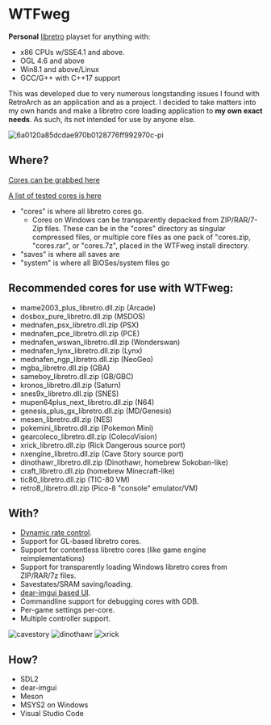 # WTFweg

**Personal** [libretro](https://www.libretro.com) playset for anything with:

* x86 CPUs w/SSE4.1 and above.
* OGL 4.6 and above
* Win8.1 and above/Linux
* GCC/G++ with C++17 support

This was developed due to very numerous longstanding issues I found with RetroArch as an application and as a project. I decided to take matters into my own hands and make a libretro core loading application to **my own exact needs**. As such, its not intended for use by anyone else.
 
![6a0120a85dcdae970b0128776ff992970c-pi](https://github.com/cruduxcru0/WTFweg/assets/130935534/1fd7a5f8-2254-4ac6-8bf2-f8b5753cb0d7)


## Where?

[Cores can be grabbed here](http://buildbot.libretro.com/nightly/windows/x86_64/latest/)

[A list of tested cores is here](https://raw.githubusercontent.com/cruduxcru0/WTFweg/master/cores.txt)

* "cores" is where all libretro cores go. 
    * Cores on Windows can be transparently depacked from ZIP/RAR/7-Zip files. These can be in the "cores" directory as singular compressed files, or multiple core files as one pack of "cores.zip, "cores.rar", or "cores.7z", placed in the WTFweg install directory.
* "saves" is where all saves are
* "system" is where all BIOSes/system files go

## Recommended cores for use with WTFweg:
* mame2003_plus_libretro.dll.zip (Arcade)
* dosbox_pure_libretro.dll.zip (MSDOS)
* mednafen_psx_libretro.dll.zip (PSX)
* mednafen_pce_libretro.dll.zip (PCE)
* mednafen_wswan_libretro.dll.zip (Wonderswan)
* mednafen_lynx_libretro.dll.zip (Lynx)
* mednafen_ngp_libretro.dll.zip (NeoGeo)
* mgba_libretro.dll.zip (GBA)
* sameboy_libretro.dll.zip (GB/GBC)
* kronos_libretro.dll.zip (Saturn)
* snes9x_libretro.dll.zip  (SNES)
* mupen64plus_next_libretro.dll.zip (N64)
* genesis_plus_gx_libretro.dll.zip (MD/Genesis)
* mesen_libretro.dll.zip (NES)
* pokemini_libretro.dll.zip (Pokemon Mini)
* gearcoleco_libretro.dll.zip (ColecoVision)
* xrick_libretro.dll.zip (Rick Dangerous source port)
* nxengine_libretro.dll.zip (Cave Story source port)
* dinothawr_libretro.dll.zip (Dinothawr, homebrew Sokoban-like)
* craft_libretro.dll.zip (homebrew Minecraft-like)
* tic80_libretro.dll.zip (TIC-80 VM)
* retro8_libretro.dll.zip (Pico-8 "console" emulator/VM)


## With?

* [Dynamic rate control](https://docs.libretro.com/development/cores/dynamic-rate-control/).
* Support for GL-based libretro cores.
* Support for contentless libretro cores (like game engine reimplementations)
* Support for transparently loading Windows libretro cores from ZIP/RAR/7z files.
* Savestates/SRAM saving/loading.
* [dear-imgui based UI](https://github.com/ocornut/imgui).
* Commandline support for debugging cores with GDB.
* Per-game settings per-core.
* Multiple controller support.

![cavestory](https://user-images.githubusercontent.com/56025978/176826673-3e7d9254-e6a6-4114-bb9c-81d0e26c0c1e.png)
![dinothawr](https://user-images.githubusercontent.com/56025978/176826700-83e7d83e-58cc-4895-913b-60c0d09dc082.png)
![xrick](https://user-images.githubusercontent.com/56025978/176826840-7c794157-6f74-4b68-8882-c89f0cb83b4e.png)


## How?

* SDL2
* dear-imgui
* Meson
* MSYS2 on Windows
* Visual Studio Code
